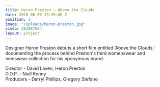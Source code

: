 ```yaml
---
title: Heron Preston — Above the Clouds
date: 2018-08-03 19:39:00 Z
position: 3
image: "/uploads/heron-preston.jpg"
vimeo: 283087504
layout: project
---
```


Designer Heron Preston debuts a short film entitled ‘Above the Clouds,’ documenting the process behind Preston's third womenswear and menswear collection for his eponymous brand.

Director - David Laven, Heron Preston  
D.O.P. - Niall Kenny  
Producers - Darryl Phillips, Gregory Stefano  